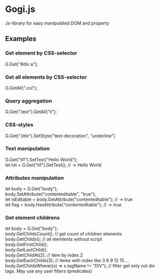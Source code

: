 # Gogi.js  
Js-library for easy manipulated DOM and property

## Examples  
### Get element by CSS-selector  
G.Get("#div a");  

### Get all elements by CSS-selector    
G.GetAll(".col");  

### Query aggregation  
G.Get(".text").GetAll("li");  

### CSS-styles
G.Get(".title").SetStyle("text-decoration", "underline")  

### Text manipulation  
G.Get("h1").SetText("Hello World");  
let txt = G.Get("h1").GetText(); // -> Hello World  

### Attributes manipulation  
let body = G.Get("body");  
body.SetAttribute("contenteditable", "true");  
let isEditable = body.GetAttribute("contenteditable"); // -> true  
let flag = body.HasAttribute("contenteditable"); // -> true  

### Get element childrens  
let body = G.Get("body");  
body.GetChildsCount(); // get count of children elements  
body.GetChilds(); // all elemtents without script  
body.GetFirstChild();  
body.GetLastChild();  
body.GetChildAt(2); // item by index 2  
body.GetEachChilds(3); // items with index like 3 6 9 12 15 ...  
body.GetChildsWhere((x) => x.tagName != "DIV"); // filter get only not div tags. May use any user filters (predicates)  
